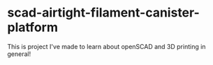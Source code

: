 # scad-airtight-filament-canister-platform
This is project I've made to learn about openSCAD and 3D printing in general!
